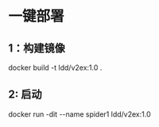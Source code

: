 # 一键部署
## 1：构建镜像
docker build -t ldd/v2ex:1.0 .
## 2: 启动
docker run -dit --name spider1 ldd/v2ex:1.0
